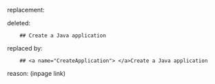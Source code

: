 replacement:

deleted:

		## Create a Java application

replaced by:

		## <a name="CreateApplication"> </a>Create a Java application

reason: (inpage link)


